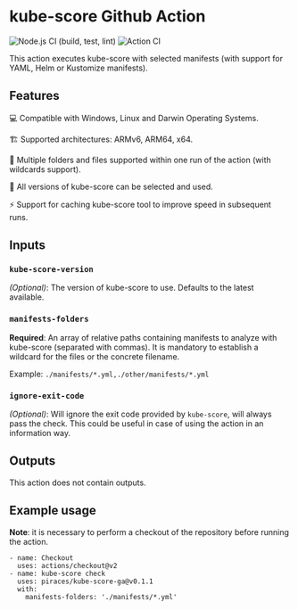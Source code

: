 # kube-score Github Action

![Node.js CI (build, test, lint)](https://github.com/piraces/kube-score-ga/workflows/Node.js%20CI/badge.svg)
![Action CI](https://github.com/piraces/kube-score-ga/workflows/Action%20CI/badge.svg)

This action executes kube-score with selected manifests (with support for YAML, Helm or Kustomize manifests).

## Features

💻 Compatible with Windows, Linux and Darwin Operating Systems.

🏗 Supported architectures: ARMv6, ARM64, x64.

📂 Multiple folders and files supported within one run of the action (with wildcards support).

🔢 All versions of kube-score can be selected and used.

⚡ Support for caching kube-score tool to improve speed in subsequent runs.

## Inputs

### `kube-score-version`

*(Optional)*: The version of kube-score to use. Defaults to the latest available.

### `manifests-folders`

**Required**: An array of relative paths containing manifests to analyze with kube-score (separated with commas). It is mandatory to establish a wildcard for the files or the concrete filename.

Example: `./manifests/*.yml,./other/manifests/*.yml`

### `ignore-exit-code`

*(Optional)*: Will ignore the exit code provided by `kube-score`, will always pass the check. This could be useful in case of using the action in an information way.

## Outputs

This action does not contain outputs.

## Example usage
**Note**: it is necessary to perform a checkout of the repository before running the action.
```
- name: Checkout
  uses: actions/checkout@v2
- name: kube-score check
  uses: piraces/kube-score-ga@v0.1.1
  with:
    manifests-folders: './manifests/*.yml'
```
